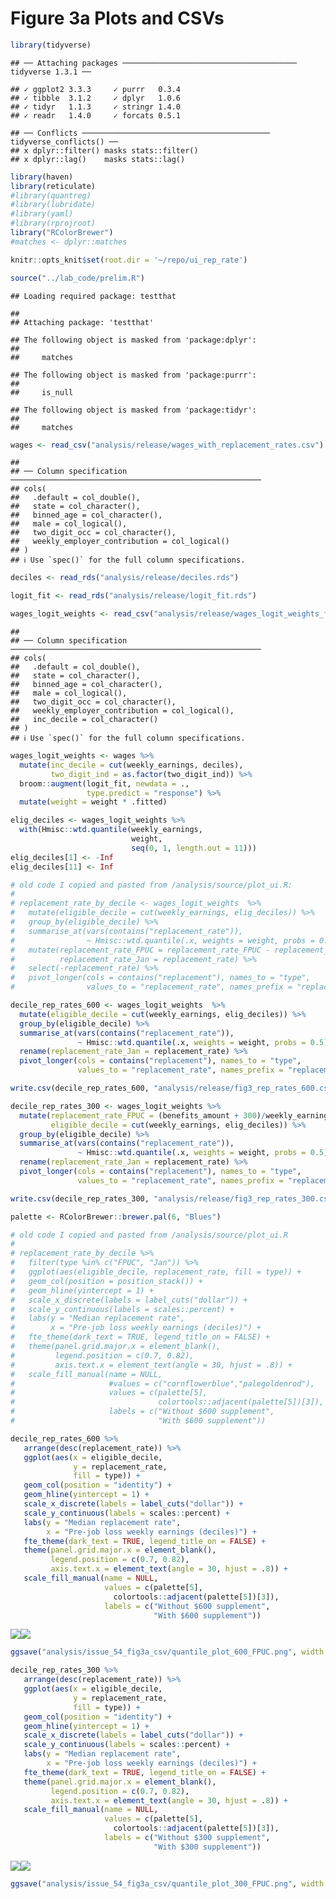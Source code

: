 Figure 3a Plots and CSVs
================

``` r
library(tidyverse)
```

    ## ── Attaching packages ─────────────────────────────────────── tidyverse 1.3.1 ──

    ## ✓ ggplot2 3.3.3     ✓ purrr   0.3.4
    ## ✓ tibble  3.1.2     ✓ dplyr   1.0.6
    ## ✓ tidyr   1.1.3     ✓ stringr 1.4.0
    ## ✓ readr   1.4.0     ✓ forcats 0.5.1

    ## ── Conflicts ────────────────────────────────────────── tidyverse_conflicts() ──
    ## x dplyr::filter() masks stats::filter()
    ## x dplyr::lag()    masks stats::lag()

``` r
library(haven)
library(reticulate)
#library(quantreg)
#library(lubridate)
#library(yaml)
#library(rprojroot)
library("RColorBrewer")
#matches <- dplyr::matches

knitr::opts_knit$set(root.dir = '~/repo/ui_rep_rate')
```

``` r
source("../lab_code/prelim.R")
```

    ## Loading required package: testthat

    ## 
    ## Attaching package: 'testthat'

    ## The following object is masked from 'package:dplyr':
    ## 
    ##     matches

    ## The following object is masked from 'package:purrr':
    ## 
    ##     is_null

    ## The following object is masked from 'package:tidyr':
    ## 
    ##     matches

``` r
wages <- read_csv("analysis/release/wages_with_replacement_rates.csv")
```

    ## 
    ## ── Column specification ────────────────────────────────────────────────────────
    ## cols(
    ##   .default = col_double(),
    ##   state = col_character(),
    ##   binned_age = col_character(),
    ##   male = col_logical(),
    ##   two_digit_occ = col_character(),
    ##   weekly_employer_contribution = col_logical()
    ## )
    ## ℹ Use `spec()` for the full column specifications.

``` r
deciles <- read_rds("analysis/release/deciles.rds")

logit_fit <- read_rds("analysis/release/logit_fit.rds")

wages_logit_weights <- read_csv("analysis/release/wages_logit_weights_filtered.csv")
```

    ## 
    ## ── Column specification ────────────────────────────────────────────────────────
    ## cols(
    ##   .default = col_double(),
    ##   state = col_character(),
    ##   binned_age = col_character(),
    ##   male = col_logical(),
    ##   two_digit_occ = col_character(),
    ##   weekly_employer_contribution = col_logical(),
    ##   inc_decile = col_character()
    ## )
    ## ℹ Use `spec()` for the full column specifications.

``` r
wages_logit_weights <- wages %>%
  mutate(inc_decile = cut(weekly_earnings, deciles),
         two_digit_ind = as.factor(two_digit_ind)) %>%
  broom::augment(logit_fit, newdata = .,
                 type.predict = "response") %>%
  mutate(weight = weight * .fitted)

elig_deciles <- wages_logit_weights %>%
  with(Hmisc::wtd.quantile(weekly_earnings,
                           weight,
                           seq(0, 1, length.out = 11)))
elig_deciles[1] <- -Inf
elig_deciles[11] <- Inf

# old code I copied and pasted from /analysis/source/plot_ui.R:
#
# replacement_rate_by_decile <- wages_logit_weights  %>%
#   mutate(eligible_decile = cut(weekly_earnings, elig_deciles)) %>%
#   group_by(eligible_decile) %>%
#   summarise_at(vars(contains("replacement_rate")),
#                ~ Hmisc::wtd.quantile(.x, weights = weight, probs = 0.5)) %>%
#   mutate(replacement_rate_FPUC = replacement_rate_FPUC - replacement_rate,
#          replacement_rate_Jan = replacement_rate) %>%
#   select(-replacement_rate) %>%
#   pivot_longer(cols = contains("replacement"), names_to = "type",
#                values_to = "replacement_rate", names_prefix = "replacement_rate_")

decile_rep_rates_600 <- wages_logit_weights  %>%
  mutate(eligible_decile = cut(weekly_earnings, elig_deciles)) %>%
  group_by(eligible_decile) %>%
  summarise_at(vars(contains("replacement_rate")),
               ~ Hmisc::wtd.quantile(.x, weights = weight, probs = 0.5)) %>%
  rename(replacement_rate_Jan = replacement_rate) %>%
  pivot_longer(cols = contains("replacement"), names_to = "type",
               values_to = "replacement_rate", names_prefix = "replacement_rate_")

write.csv(decile_rep_rates_600, "analysis/release/fig3_rep_rates_600.csv")

decile_rep_rates_300 <- wages_logit_weights %>%
  mutate(replacement_rate_FPUC = (benefits_amount + 300)/weekly_earnings,
         eligible_decile = cut(weekly_earnings, elig_deciles)) %>%
  group_by(eligible_decile) %>%
  summarise_at(vars(contains("replacement_rate")),
               ~ Hmisc::wtd.quantile(.x, weights = weight, probs = 0.5)) %>%
  rename(replacement_rate_Jan = replacement_rate) %>%
  pivot_longer(cols = contains("replacement"), names_to = "type",
               values_to = "replacement_rate", names_prefix = "replacement_rate_")

write.csv(decile_rep_rates_300, "analysis/release/fig3_rep_rates_300.csv")
```

``` r
palette <- RColorBrewer::brewer.pal(6, "Blues")

# old code I copied and pasted from /analysis/source/plot_ui.R
#
# replacement_rate_by_decile %>%
#   filter(type %in% c("FPUC", "Jan")) %>%
#   ggplot(aes(eligible_decile, replacement_rate, fill = type)) +
#   geom_col(position = position_stack()) +
#   geom_hline(yintercept = 1) +
#   scale_x_discrete(labels = label_cuts("dollar")) +
#   scale_y_continuous(labels = scales::percent) +
#   labs(y = "Median replacement rate",
#        x = "Pre-job loss weekly earnings (deciles)") +
#   fte_theme(dark_text = TRUE, legend_title_on = FALSE) +
#   theme(panel.grid.major.x = element_blank(),
#         legend.position = c(0.7, 0.82),
#         axis.text.x = element_text(angle = 30, hjust = .8)) +
#   scale_fill_manual(name = NULL,
#                     #values = c("cornflowerblue","palegoldenrod"),
#                     values = c(palette[5],
#                                colortools::adjacent(palette[5])[3]),
#                     labels = c("Without $600 supplement",
#                                "With $600 supplement"))

decile_rep_rates_600 %>%
   arrange(desc(replacement_rate)) %>%
   ggplot(aes(x = eligible_decile,
              y = replacement_rate,
              fill = type)) +
   geom_col(position = "identity") +
   geom_hline(yintercept = 1) +
   scale_x_discrete(labels = label_cuts("dollar")) +
   scale_y_continuous(labels = scales::percent) +
   labs(y = "Median replacement rate",
        x = "Pre-job loss weekly earnings (deciles)") +
   fte_theme(dark_text = TRUE, legend_title_on = FALSE) +
   theme(panel.grid.major.x = element_blank(),
         legend.position = c(0.7, 0.82),
         axis.text.x = element_text(angle = 30, hjust = .8)) +
   scale_fill_manual(name = NULL,
                     values = c(palette[5],
                       colortools::adjacent(palette[5])[3]),
                     labels = c("Without $600 supplement",
                                "With $600 supplement"))
```

![](fig3a_csv_files/figure-gfm/plot-1.png)<!-- -->![](fig3a_csv_files/figure-gfm/plot-2.png)<!-- -->

``` r
ggsave("analysis/issue_54_fig3a_csv/quantile_plot_600_FPUC.png", width = 8, height = 4.5)

decile_rep_rates_300 %>%
   arrange(desc(replacement_rate)) %>%
   ggplot(aes(x = eligible_decile,
              y = replacement_rate,
              fill = type)) +
   geom_col(position = "identity") +
   geom_hline(yintercept = 1) +
   scale_x_discrete(labels = label_cuts("dollar")) +
   scale_y_continuous(labels = scales::percent) +
   labs(y = "Median replacement rate",
        x = "Pre-job loss weekly earnings (deciles)") +
   fte_theme(dark_text = TRUE, legend_title_on = FALSE) +
   theme(panel.grid.major.x = element_blank(),
         legend.position = c(0.7, 0.82),
         axis.text.x = element_text(angle = 30, hjust = .8)) +
   scale_fill_manual(name = NULL,
                     values = c(palette[5],
                       colortools::adjacent(palette[5])[3]),
                     labels = c("Without $300 supplement",
                                "With $300 supplement"))
```

![](fig3a_csv_files/figure-gfm/plot-3.png)<!-- -->![](fig3a_csv_files/figure-gfm/plot-4.png)<!-- -->

``` r
ggsave("analysis/issue_54_fig3a_csv/quantile_plot_300_FPUC.png", width = 8, height = 4.5)
```
